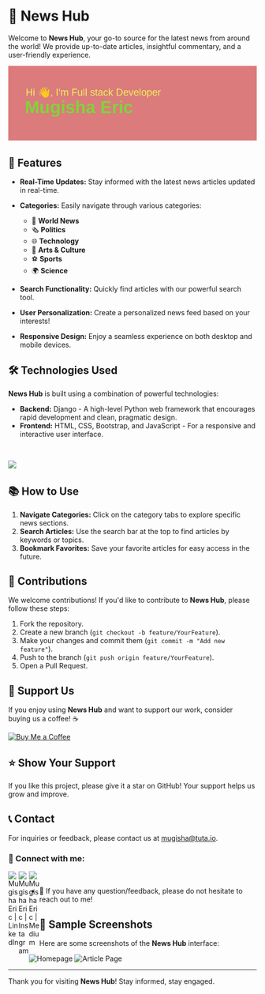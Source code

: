# 📢 News Hub

Welcome to **News Hub**, your go-to source for the latest news from around the world! We provide up-to-date articles, insightful commentary, and a user-friendly experience.

![News Hub Banner](https://github.com/mugisha-eric/mugisha-eric/raw/main/header.png?raw=true) 

## 🚀 Features

- **Real-Time Updates:** Stay informed with the latest news articles updated in real-time.
- **Categories:** Easily navigate through various categories:
  - 📰 **World News**
  - 🗞️ **Politics**
  - 🌐 **Technology**
  - 🎨 **Arts & Culture**
  - ⚽ **Sports**
  - 🌍 **Science**
  
- **Search Functionality:** Quickly find articles with our powerful search tool.
- **User Personalization:** Create a personalized news feed based on your interests!
- **Responsive Design:** Enjoy a seamless experience on both desktop and mobile devices.

## 🛠️ Technologies Used

**News Hub** is built using a combination of powerful technologies:
- **Backend:** Django - A high-level Python web framework that encourages rapid development and clean, pragmatic design.
- **Frontend:** HTML, CSS, Bootstrap, and JavaScript - For a responsive and interactive user interface.
<br>

![](https://encrypted-tbn0.gstatic.com/images?q=tbn:ANd9GcS6EXjDBaAR_D6DgNxEbHHsJYwzrfHLoxJUQQ&s)

## 📚 How to Use

1. **Navigate Categories:** Click on the category tabs to explore specific news sections.
2. **Search Articles:** Use the search bar at the top to find articles by keywords or topics.
3. **Bookmark Favorites:** Save your favorite articles for easy access in the future.

## 🌟 Contributions

We welcome contributions! If you'd like to contribute to **News Hub**, please follow these steps:

1. Fork the repository.
2. Create a new branch (`git checkout -b feature/YourFeature`).
3. Make your changes and commit them (`git commit -m "Add new feature"`).
4. Push to the branch (`git push origin feature/YourFeature`).
5. Open a Pull Request.

## 💖 Support Us

If you enjoy using **News Hub** and want to support our work, consider buying us a coffee! ☕️

[![Buy Me a Coffee](https://media.licdn.com/dms/image/D4D12AQFQEYt2Sf4vng/article-cover_image-shrink_720_1280/0/1701704889630?e=2147483647&v=beta&t=89MWp_ioFE_beKd1jLu3L0qasnWVp2DRr0y9GLlHdtw)](https://www.buymeacoffee.com/funderic)

## ⭐ Show Your Support

If you like this project, please give it a star on GitHub! Your support helps us grow and improve.

## 📞 Contact

For inquiries or feedback, please contact us at [mugisha@tuta.io](mailto:mugisha@tuta.io).


### 🤝 Connect with me:

<a href="https://www.linkedin.com/in/mugisha-eric"><img align="left" src="https://raw.githubusercontent.com/yushi1007/yushi1007/main/images/linkedin.svg" alt="Mugisha Eric | LinkedIn" width="21px"/></a>
<a href="https://instagram.com/mugishaeric"><img align="left" src="https://raw.githubusercontent.com/yushi1007/yushi1007/main/images/instagram.svg" alt="Mugisha Eric | Instagram" width="21px"/></a>
<a href="https://mugishaeric.medium.com/"><img align="left" src="https://raw.githubusercontent.com/yushi1007/yushi1007/main/images/medium.svg" alt="Mugisha Eric | Medium" width="21px"/></a>
</br>
- 💬 If you have any question/feedback, please do not hesitate to reach out to me!


## 📸 Sample Screenshots

Here are some screenshots of the **News Hub** interface:

![Homepage](https://example.com/homepage-screenshot.jpg)  <!-- Replace with actual image URL -->
![Article Page](https://example.com/article-page-screenshot.jpg)  <!-- Replace with actual image URL -->

---

Thank you for visiting **News Hub**! Stay informed, stay engaged.

